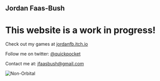 ## Jordan Faas-Bush

# This website is a work in progress!
Check out my games at [jordanfb.itch.io](https://jordanfb.itch.io)

Follow me on twitter: [@quickpocket](https://twitter.com/quickpocket)

Contact me at: jfaasbush@gmail.com


![Non-Orbital](jordanfb.github.io/planetFLybyPresentation.PNG)
